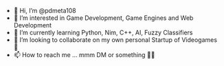 - 👋 Hi, I’m @pdmeta108
- 👀 I’m interested in Game Development, Game Engines and Web Development
- 🌱 I’m currently learning Python, Nim, C++, AI, Fuzzy Classifiers
- 💞️ I’m looking to collaborate on my own personal Startup of Videogames 🥇
- 📫 How to reach me ... mmm DM or something 💁‍♂️

<!---
pdmeta108/pdmeta108 is a ✨ special ✨ repository because its `README.md` (this file) appears on your GitHub profile.
You can click the Preview link to take a look at your changes.
--->
